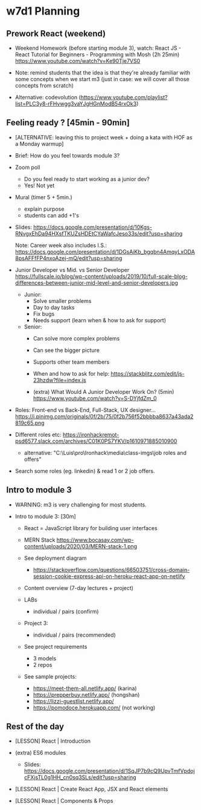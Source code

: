 
# w7d1 Planning

<!-- 

Status: complete

Notes:
- Section "feeling ready" took a bit of time. Can be good to leave it for end of day or maybe during project week (today we introduce important concepts).
- w7d2 is challenging. Try to make further progress today so that tomorrow is not so heavy.

-->




## Prework React (weekend)

- Weekend Homework (before starting module 3), watch:
  React JS - React Tutorial for Beginners - Programming with Mosh (2h 25min)
  https://www.youtube.com/watch?v=Ke90Tje7VS0

- Note: remind students that the idea is that they're already familiar with some concepts when we start m3 (just in case: we will cover all those concepts from scratch)

- Alternative: codevolution (https://www.youtube.com/playlist?list=PLC3y8-rFHvwgg3vaYJgHGnModB54rxOk3)





## Feeling ready ? [45min - 90min]

- [ALTERNATIVE: leaving this to project week + doing a kata with HOF as a Monday warmup]

- Brief: How do you feel towards module 3?

- Zoom poll
  - Do you feel ready to start working as a junior dev?
  - Yes! Not yet

- Mural (timer 5 + 5min.)
    - explain purpose
    - students can add +1's

- Slides: 
  https://docs.google.com/presentation/d/10Kgs-RNvgxEhDa94HXsfTKUZsHDEtCYaWafcJeso33s/edit?usp=sharing
 
  Note: Career week also includes I.S.:
  https://docs.google.com/presentation/d/1DGsAiKb_bgqbn4AmqyLxODA8psAFFfFP4nxoAzej-mQ/edit?usp=sharing


- Junior Developer vs Mid. vs Senior Developer
  https://fullscale.io/blog/wp-content/uploads/2019/10/full-scale-blog-differences-between-junior-mid-level-and-senior-developers.jpg


  - Junior:
    - Solve smaller problems
    - Day to day tasks
    - Fix bugs
    - Needs support (learn when & how to ask for support)
  - Senior:
    - Can solve more complex problems
    - Can see the bigger picture
    - Supports other team members


    - When and how to ask for help:
      https://stackblitz.com/edit/js-23hzdw?file=index.js


    - (extra) What Would A Junior Developer Work On? (5min)
    https://www.youtube.com/watch?v=S-DYjfdZm_0

- Roles: Front-end vs Back-End, Full-Stack, UX designer...
  https://i.pinimg.com/originals/0f/2b/75/0f2b756f52bbbba8637a43ada2819c65.png
    
- Different roles etc:
  https://ironhackremot-psd6577.slack.com/archives/C01K0PS7YKV/p1610971885010900
  - alternative: "C:\Luis\pro\Ironhack\media\class-imgs\job roles and offers"

- Search some roles (eg. linkedin) & read 1 or 2 job offers.



## Intro to module 3

- WARNING: m3 is very challenging for most students.


- Intro to module 3: [30m]

  - React = JavaScript library for building user interfaces

  - MERN Stack
    https://www.bocasay.com/wp-content/uploads/2020/03/MERN-stack-1.png


  - See deployment diagram
    - https://stackoverflow.com/questions/66503751/cross-domain-session-cookie-express-api-on-heroku-react-app-on-netlify

  - Content overview (7-day lectures + project)

  - LABs
    - individual / pairs (confirm)

  - Project 3:
    - individual / pairs (recommended)

  - See project requirements
    - 3 models
    - 2 repos

  - See sample projects:
    - https://meet-them-all.netlify.app/ (karina)
    - https://prepperbuy.netlify.app/ (hongshan)
    - https://lizzi-guestlist.netlify.app/
    - https://pomodoce.herokuapp.com/ (not working)



## Rest of the day

- [LESSON] React | Introduction

- (extra) ES6 modules
  - Slides: https://docs.google.com/presentation/d/1SqJP7b9cQ9UpvTmfVpdojcFXjsTL0g1HH_cn0sq3SLs/edit?usp=sharing

- [LESSON] React | Create React App, JSX and React elements

- [LESSON] React | Components & Props


